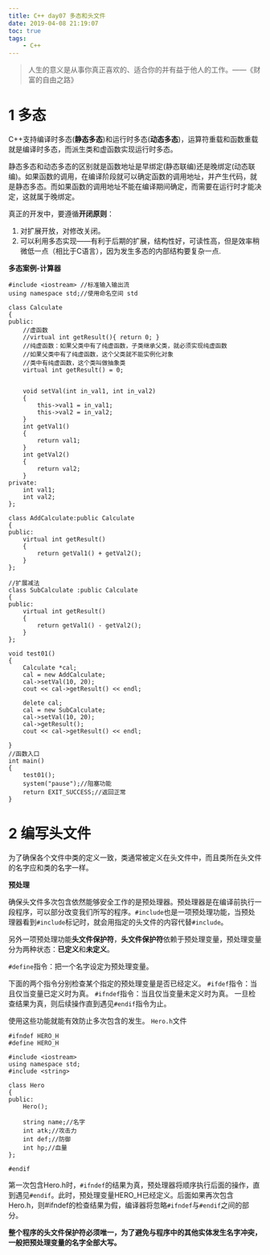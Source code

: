 ```yaml
---
title: C++ day07 多态和头文件
date: 2019-04-08 21:19:07
toc: true
tags:
	- C++
---
```

> 人生的意义是从事你真正喜欢的、适合你的并有益于他人的工作。——《财富的自由之路》<!-- more -->

# 1 多态
C++支持编译时多态(**静态多态**)和运行时多态(**动态多态**)，运算符重载和函数重载就是编译时多态，而派生类和虚函数实现运行时多态。

静态多态和动态多态的区别就是函数地址是早绑定(静态联编)还是晚绑定(动态联编)。如果函数的调用，在编译阶段就可以确定函数的调用地址，并产生代码，就是静态多态。而如果函数的调用地址不能在编译期间确定，而需要在运行时才能决定，这就属于晚绑定。

真正的开发中，要遵循**开闭原则**：
1. 对扩展开放，对修改关闭。
2. 可以利用多态实现——有利于后期的扩展，结构性好，可读性高，但是效率稍微低一点（相比于C语言），因为发生多态的内部结构要复杂一点.

**多态案例-计算器**
```
#include <iostream> //标准输入输出流
using namespace std;//使用命名空间 std

class Calculate
{
public:
	//虚函数
	//virtual int getResult(){ return 0; }
	//纯虚函数：如果父类中有了纯虚函数，子类继承父类，就必须实现纯虚函数
	//如果父类中有了纯虚函数，这个父类就不能实例化对象
	//类中有纯虚函数，这个类叫做抽象类
	virtual int getResult() = 0;


	void setVal(int in_val1, int in_val2)
	{
		this->val1 = in_val1;
		this->val2 = in_val2;
	}
	int getVal1()
	{
		return val1;
	}
	int getVal2()
	{
		return val2;
	}
private:
	int val1;
	int val2;
};

class AddCalculate:public Calculate
{
public:
	virtual int getResult()
	{
		return getVal1() + getVal2();
	}
};

//扩展减法
class SubCalculate :public Calculate
{
public:
	virtual int getResult()
	{
		return getVal1() - getVal2();
	}
};

void test01()
{
	Calculate *cal;
	cal = new AddCalculate;
	cal->setVal(10, 20);
	cout << cal->getResult() << endl;

	delete cal;
	cal = new SubCalculate;
	cal->setVal(10, 20);
	cal->getResult();
	cout << cal->getResult() << endl;
 
}
//函数入口
int main()
{
	test01();
	system("pause");//阻塞功能
	return EXIT_SUCCESS;//返回正常
}
```

# 2 编写头文件

为了确保各个文件中类的定义一致，类通常被定义在头文件中，而且类所在头文件的名字应和类的名字一样。

**预处理**

确保头文件多次包含依然能够安全工作的是预处理器。预处理器是在编译前执行一段程序，可以部分改变我们所写的程序。`#include`也是一项预处理功能，当预处理器看到`#include`标记时，就会用指定的头文件的内容代替`#include`。

另外一项预处理功能**头文件保护符**，**头文件保护符**依赖于预处理变量，预处理变量分为两种状态：**已定义**和**未定义**。

`#define`指令：把一个名字设定为预处理变量。

下面的两个指令分别检查某个指定的预处理变量是否已经定义。
`#ifdef`指令：当且仅当变量已定义时为真。
`#ifndef`指令：当且仅当变量未定义时为真。
一旦检查结果为真，则后续操作直到遇见`#endif`指令为止。

使用这些功能就能有效防止多次包含的发生。
`Hero.h`文件
```
#ifndef HERO_H
#define HERO_H

#include <iostream>
using namespace std;
#include <string>

class Hero
{
public:
	Hero();

	string name;//名字
	int atk;//攻击力
	int def;//防御
	int hp;//血量
};

#endif
```

第一次包含Hero.h时，`#ifndef`的结果为真，预处理器将顺序执行后面的操作，直到遇见`#endif`。此时，预处理变量HERO_H已经定义。后面如果再次包含Hero.h，则#ifndef的检查结果为假，编译器将忽略`#ifndef`与`#endif`之间的部分。

**整个程序的头文件保护符必须唯一，为了避免与程序中的其他实体发生名字冲突，一般把预处理变量的名字全部大写。**


